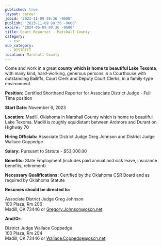 ```yaml
---
published: true
layout: career
jobid: '2023-11-09 09:36 -0600'
publish: '2023-11-09 09:36 -0600'
expire: '2024-06-09 09:36 -0600'
title: Court Reporter - Marshall County
category:
  - csr
sub_category:
  - DISTRICT
location: Marshall County
---
```

Come and work in a great **county which is home to beautiful Lake Texoma**, with many kind, hard-working, generous persons in a Courthouse with outstanding Bailiffs, Court Clerk and Deputy Court Clerks, in a family-type environment.

**Position:** Certified Shorthand Reporter for Associate District Judge - Full Time position 

**Start Date:** November 6, 2023

**Location:** Madill, Oklahoma in Marshall County which is home to beautiful Lake Texoma.  Madill is roughly equidistant between Ardmore and Durant on Highway 70

**Hiring Officials:** Associate District Judge Greg Johnson and District Judge Wallace Coppedge

**Salary:** Pursuant to Statute - $53,000.00

**Benefits:** State Employment (includes paid annual and sick leave, insurance benefits, retirement)

**Necessary Qualifications:** Certified by the Oklahoma CSR Board and as required by Oklahoma Statute  

**Resumes should be directed to:**  

Associate District Judge Greg Johnson  
100 Plaza, Rm 206  
Madill, OK 73446 or [Gregory.Johnson@oscn.net](mailto:Gregory.Johnson@oscn.net)

**And/Or:**

District Judge Wallace Coppedge  
100 Plaza, Rm 204  
Madill, OK 73446 or [Wallace.Coppedge@oscn.net](mailto:Wallace.Coppedge@oscn.net)  

